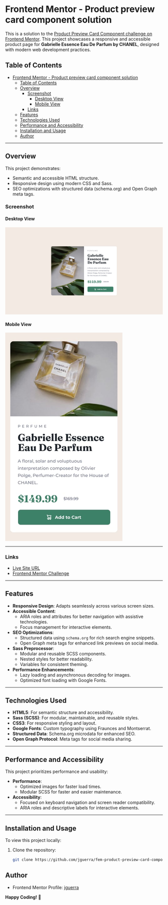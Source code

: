 # Frontend Mentor - Product preview card component solution

This is a solution to the [Product Preview Card Component challenge on Frontend Mentor](https://www.frontendmentor.io/challenges/product-preview-card-component-GO7UmttRfa). This project showcases a responsive and accessible product page for **Gabrielle Essence Eau De Parfum by CHANEL**, designed with modern web development practices.

## Table of Contents

- [Frontend Mentor - Product preview card component solution](#frontend-mentor---product-preview-card-component-solution)
  - [Table of Contents](#table-of-contents)
  - [Overview](#overview)
    - [Screenshot](#screenshot)
      - [Desktop View](#desktop-view)
      - [Mobile View](#mobile-view)
    - [Links](#links)
  - [Features](#features)
  - [Technologies Used](#technologies-used)
  - [Performance and Accessibility](#performance-and-accessibility)
  - [Installation and Usage](#installation-and-usage)
  - [Author](#author)

---

## Overview

This project demonstrates:

- Semantic and accessible HTML structure.
- Responsive design using modern CSS and Sass.
- SEO optimizations with structured data (schema.org) and Open Graph meta tags.

### Screenshot

#### Desktop View

![Desktop View](./design/desktop-design.jpg)

#### Mobile View

![Mobile View](./design/mobile-design.jpg)

---

### Links

- [Live Site URL](https://josemguerra.github.io/fem-product-preview-card-component/)
- [Frontend Mentor Challenge](https://www.frontendmentor.io/challenges/product-preview-card-component-GO7UmttRfa)

---

## Features

- **Responsive Design**: Adapts seamlessly across various screen sizes.
- **Accessible Content**:
  - ARIA roles and attributes for better navigation with assistive technologies.
  - Focus management for interactive elements.
- **SEO Optimizations**:
  - Structured data using `schema.org` for rich search engine snippets.
  - Open Graph meta tags for enhanced link previews on social media.
- **Sass Preprocessor**:
  - Modular and reusable SCSS components.
  - Nested styles for better readability.
  - Variables for consistent theming.
- **Performance Enhancements**:
  - Lazy loading and asynchronous decoding for images.
  - Optimized font loading with Google Fonts.

---

## Technologies Used

- **HTML5**: For semantic structure and accessibility.
- **Sass (SCSS)**: For modular, maintainable, and reusable styles.
- **CSS3**: For responsive styling and layout.
- **Google Fonts**: Custom typography using Fraunces and Montserrat.
- **Structured Data**: Schema.org microdata for enhanced SEO.
- **Open Graph Protocol**: Meta tags for social media sharing.

---

## Performance and Accessibility

This project prioritizes performance and usability:

- **Performance**:
  - Optimized images for faster load times.
  - Modular SCSS for faster and easier maintenance.
- **Accessibility**:
  - Focused on keyboard navigation and screen reader compatibility.
  - ARIA roles and descriptive labels for interactive elements.

---

## Installation and Usage

To view this project locally:

1. Clone the repository:
   ```bash
   git clone https://github.com/jguerra/fem-product-preview-card-component.git
   ```

## Author

- Frontend Mentor Profile: [jguerra](https://www.frontendmentor.io/profile/josemguerra)

**Happy Coding!** 🚀
